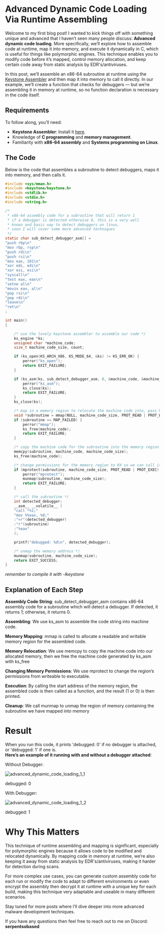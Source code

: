 # Advanced Dynamic Code Loading Via Runtime Assembling

Welcome to my first blog post! I wanted to kick things off with something unique and advanced that I haven’t seen many people discuss: **Advanced dynamic code loading**. More specifically, we’ll explore how to assemble code at runtime, map it into memory, and execute it dynamically in C, which is useful for things like polymorphic engines. This technique enables you to modify code before it’s mapped, control memory allocation, and keep certain code away from static analysis by EDR's/antiviruses.

In this post, we’ll assemble an x86-64 subroutine at runtime using the [Keystone Assembler](https://github.com/keystone-engine/keystone) and then map it into memory to call it directly. In our example, we’ll create a function that checks for debuggers — but we’re assembling it in memory at runtime, so no function declaration is necessary in the code itself.

## Requirements
To follow along, you’ll need:
- **Keystone Assembler**: Install it [here](https://github.com/keystone-engine/keystone).
- Knowledge of **C programming** and **memory management**.
- Familiarity with **x86-64 assembly** and **Systems programming on Linux**.

## The Code
Below is the code that assembles a subroutine to detect debuggers, maps it into memory, and then calls it.

```C
#include <sys/mman.h>
#include <keystone/keystone.h>
#include <stdlib.h>
#include <stdio.h>
#include <string.h>

/*
 * x86-64 assembly code for a subroutine that will return 1
 * if a debugger is detected otherwise 0, this is a very well
 * known and basic way to detect debuggers on linux,
 * soon I will cover some more advanced techniques
 */
static char sub_detect_debugger_asm[] =
"push rbp\n"
"mov rbp, rsp\n"
"push rdi\n"
"push rsi\n"
"mov eax, 101\n"
"xor edi, edi\n"
"xor esi, esi\n"
"syscall\n"
"test eax, eax\n"
"setne al\n"
"movzx eax, al\n"
"pop rsi\n"
"pop rdi\n"
"leave\n"
"ret\n"
;

int main()
{

    /* use the lovely keystone assembler to assemble our code */
    ks_engine *ks;
    unsigned char *machine_code;
    size_t machine_code_size, count;

    if (ks_open(KS_ARCH_X86, KS_MODE_64, &ks) != KS_ERR_OK) {
        perror("ks_open");
        return EXIT_FAILURE;
    }

    if (ks_asm(ks, sub_detect_debugger_asm, 0, &machine_code, &machine_code_size, &count) != KS_ERR_OK) {
        perror("ks_asm");
        ks_close(ks);
        return EXIT_FAILURE;
    }
    ks_close(ks);

    /* map in a memory region to relocate the machine code into, pass NULL into rdi so the kernel chooses the address  */
    void *subroutine = mmap(NULL, machine_code_size, PROT_READ | PROT_WRITE, MAP_ANONYMOUS | MAP_PRIVATE, -1, 0);
    if (subroutine == MAP_FAILED) {
        perror("mmap");
        ks_free(machine_code);
        return EXIT_FAILURE;
    }

    /* copy the machine code for the subroutine into the memory region */
    memcpy(subroutine, machine_code, machine_code_size);
    ks_free(machine_code);

    /* change permissions for the memory region to RX so we can call it */
    if (mprotect(subroutine, machine_code_size, PROT_READ | PROT_EXEC) < 0) {
        perror("mprotect");
        munmap(subroutine, machine_code_size);
        return EXIT_FAILURE;
    }

    /* call the subroutine */
    int detected_debugger;
    __asm__ __volatile__ (
    "call *%1;"
    "mov %%eax, %0;"
    :"=r"(detected_debugger)
    :"r"(subroutine)
    :"%eax"
    );

    printf("debugged: %d\n", detected_debugger);

    /* unmap the memory address */
    munmap(subroutine, machine_code_size);
    return EXIT_SUCCESS;
}
```

*remember to compile it with -lkeystone*

## Explanation of Each Step

**Assembly Code String**: sub_detect_debugger_asm contains x86-64 assembly code for a subroutine which will detect a debugger. If detected, it returns 1; otherwise, it returns 0. 

**Assembling**: We use ks_asm to assemble the code string into machine code. 

**Memory Mapping**: mmap is called to allocate a readable and writable memory region for the assembled code. 

**Memory Relocation**: We use memcpy to copy the machine code into our allocated memory, then we free the machine code generated by ks_asm with ks_free 

**Changing Memory Permissions**: We use mprotect to change the region’s permissions from writeable to executable. 

**Execution**: By calling the start address of the memory region, the assembled code is then called as a function, and the result (1 or 0) is then printed. 

**Cleanup**: We call munmap to unmap the region of memory containing the subroutine we have mapped into memory 

# Result
When you run this code, it prints 'debugged: 0' if no debugger is attached, or 'debugged: 1' if one is. \
**Here’s an example of it running with and without a debugger attached**:

Without Debugger:

![advanced_dynamic_code_loading_1_1](https://github.com/user-attachments/assets/76f1565b-1f35-43c6-b4bc-49e09c5d4e6e)

debugged: 0

With Debugger:

![advanced_dynamic_code_loading_1_2](https://github.com/user-attachments/assets/cfae4262-a647-414c-94ce-fbb22c5b7a6b)

debugged: 1

# Why This Matters

This technique of runtime assembling and mapping is significant, especially for polymorphic engines because it allows code to be modified and relocated dynamically. By mapping code in memory at runtime, we’re also keeping it away from static analysis by EDR's/antiviruses, making it harder for detection during scans. 

For more complex use cases, you can generate custom assembly code for each run or modify the code to adapt to different environments or even encrypt the assembly then decrypt it at runtime with a unique key for each build, making this technique very adaptable and useable in many different scenarios.

Stay tuned for more posts where I’ll dive deeper into more advanced malware development techniques.

If you have any questions then feel free to reach out to me on Discord: **serpentsobased**
